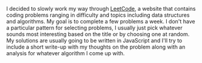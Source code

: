 I decided to slowly work my way through [LeetCode](https://leetcode.com/), a website that contains coding problems ranging in difficulty and topics including data structures and algorithms. My goal is to complete a few problems a week. I don't have a particular pattern for selecting problems, I usually just pick whatever sounds most interesting based on the title or by choosing one at random. My solutions are usually going to be written in JavaScript and I'll try to include a short write-up with my thoughts on the problem along with an analysis for whatever algorithm I come up with.
